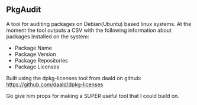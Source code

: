 ## PkgAudit

A tool for auditing packages on Debian(Ubuntu) based linux systems. At the 
moment the tool outputs a CSV with the following information about packages
installed on the system: 
    
* Package Name
* Package Version
* Package Repositories
* Package Licenses
    

Built using the dpkg-licenses tool from daald on github: 
    https://github.com/daald/dpkg-licenses
    
Go give him props for making a SUPER useful tool that I could build on. 